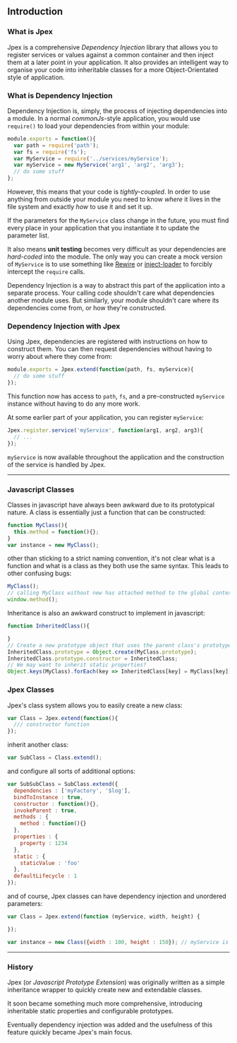 ## Introduction

### What is Jpex
Jpex is a comprehensive *Dependency Injection* library that allows you to register services or values against a common container and then inject them at a later point in your application.
It also provides an intelligent way to organise your code into inheritable classes for a more Object-Orientated style of application.

### What is Dependency Injection
Dependency Injection is, simply, the process of injecting dependencies into a module. In a normal *commonJs*-style application, you would use `require()` to load your dependencies from within your module:
```javascript
module.exports = function(){
  var path = require('path');
  var fs = require('fs');
  var MyService = require('../services/myService');
  var myService = new MyService('arg1', 'arg2', 'arg3');
  // do some stuff
};
```
However, this means that your code is *tightly-coupled*. In order to use anything from outside your module you need to know *where* it lives in the file system and exactly *how* to use it and set it up.

If the parameters for the `MyService` class change in the future, you must find every place in your application that you instantiate it to update the parameter list.

It also means **unit testing** becomes very difficult as your dependencies are *hard-coded* into the module. The only way you can create a mock version of `MyService` is to use something like [Rewire](https://www.npmjs.com/package/rewire) or [inject-loader](https://www.npmjs.com/package/inject-loader) to forcibly intercept the `require` calls.

Dependency Injection is a way to abstract this part of the application into a separate process. Your calling code shouldn't care what dependencies another module uses. But similarly, your module shouldn't care where its dependencies come from, or how they're constructed.

### Dependency Injection with Jpex
Using Jpex, dependencies are registered with instructions on how to construct them. You can then request dependencies without having to worry about where they come from:
```javascript
module.exports = Jpex.extend(function(path, fs, myService){
  // do some stuff
});
```
This function now has access to `path`, `fs`, and a pre-constructed `myService` instance without having to do any more work.

At some earlier part of your application, you can register `myService`:
```javascript
Jpex.register.service('myService', function(arg1, arg2, arg3){
  // ...
});
```
`myService` is now available throughout the application and the construction of the service is handled by Jpex.

------

### Javascript Classes
Classes in javascript have always been awkward due to its prototypical nature. A class is essentially just a function that can be constructed:
```javascript
function MyClass(){
  this.method = function(){};
}
var instance = new MyClass();
```
other than sticking to a strict naming convention, it's not clear what is a function and what is a class as they both use the same syntax. This leads to other confusing bugs:
```javascript
MyClass();
// calling MyClass without new has attached method to the global context
window.method();
```
Inheritance is also an awkward construct to implement in javascript:
```javascript
function InheritedClass(){

}
// Create a new prototype object that uses the parent class's prototype as its prototype!
InheritedClass.prototype = Object.create(MyClass.prototype);
InheritedClass.prototype.constructor = InheritedClass;
// We may want to inherit static properties?
Object.keys(MyClass).forEach(key => InheritedClass[key] = MyClass[key]);
```

### Jpex Classes
Jpex's class system allows you to easily create a new class:
```javascript
var Class = Jpex.extend(function(){
  /// constructor function
});
```
inherit another class:
```javascript
var SubClass = Class.extend();
```
and configure all sorts of additional options:
```javascript
var SubSubClass = SubClass.extend({
  dependencies : ['myFactory', '$log'],
  bindToInstance : true,
  constructor : function(){},
  invokeParent : true,
  methods : {
    method : function(){}
  },
  properties : {
    property : 1234
  },
  static : {
    staticValue : 'foo'
  },
  defaultLifecycle : 1
});
```
and of course, Jpex classes can have dependency injection and unordered parameters:
```javascript
var Class = Jpex.extend(function (myService, width, height) {

});

var instance = new Class({width : 100, height : 150}); // myService is injected automatically
```

------

### History
Jpex (or *Javascript Prototype Extension*) was originally written as a simple inheritance wrapper to quickly create new and extendable classes.

It soon became something much more comprehensive, introducing inheritable static properties and configurable prototypes.

Eventually dependency injection was added and the usefulness of this feature quickly became Jpex's main focus.
